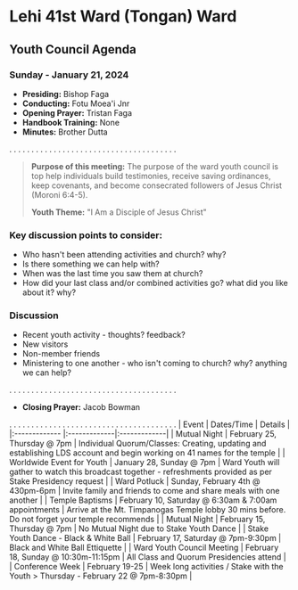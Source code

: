 # Lehi 41st Ward (Tongan) Ward
## Youth Council Agenda
### Sunday - January 21, 2024

* __Presiding:__ Bishop Faga
* __Conducting:__ Fotu Moea'i Jnr
* __Opening Prayer:__ Tristan Faga
* __Handbook Training:__ None
* __Minutes:__ Brother Dutta

. . . . . . . . . . . . . . . . . . . . . . . . . . . . . . . . . . . . . .

> __Purpose of this meeting:__ The purpose of the ward youth council is top help individuals build testimonies, receive saving ordinances, keep covenants, and become consecrated followers of Jesus Christ (Moroni 6:4-5).
> 
> __Youth Theme:__ "I Am a Disciple of Jesus Christ"

### Key discussion points to consider:
* Who hasn't been attending activities and church? why?
* Is there something we can help with?
* When was the last time you saw them at church?
* How did your last class and/or combined activities go? what did you like about it? why?

### Discussion

* Recent youth activity - thoughts? feedback?
* New visitors
* Non-member friends
* Ministering to one another - who isn't coming to church? why? anything we can help?

. . . . . . . . . . . . . . . . . . . . . . . . . . . . . . . . . . . . . .
* __Closing Prayer:__ Jacob Bowman

. . . . . . . . . . . . . . . . . . . . . . . . . . . . . . . . . . . . . . 
| Event | Dates/Time | Details  |
|:------------- |:-------------|:-------------|
| Mutual Night | February 25, Thursday @ 7pm | Individual Quorum/Classes: Creating, updating and establishing LDS account and begin working on 41 names for the temple |
| Worldwide Event for Youth | January 28, Sunday @ 7pm | Ward Youth will gather to watch this broadcast together - refreshments provided as per Stake Presidency request |
| Ward Potluck | Sunday, February 4th @ 430pm-6pm | Invite family and friends to come and share meals with one another  |
| Temple Baptisms | February 10, Saturday @ 6:30am & 7:00am appointments | Arrive at the Mt. Timpanogas Temple lobby 30 mins before. Do not forget your temple recommends |
| Mutual Night | February 15, Thursday @ 7pm | No Mutual Night due to Stake Youth Dance |
| Stake Youth Dance - Black & White Ball | February 17, Saturday @ 7pm-9:30pm | Black and White Ball Ettiquette |
| Ward Youth Council Meeting | February 18, Sunday @ 10:30m-11:15pm | All Class and Quorum Presidencies attend |
| Conference Week | February 19-25 | Week long activities / Stake with the Youth > Thursday - February 22 @ 7pm-8:30pm |
